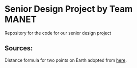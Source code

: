 Senior Design Project by Team MANET
===================================
Repository for the code for our senior design project

Sources:
--------
Distance formula for two points on Earth adopted from [here](http://www.movable-type.co.uk/scripts/latlong.html).
